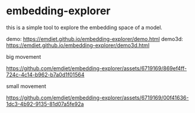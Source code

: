 # embedding-explorer

this is a simple tool to explore the embedding space of a model.

demo: https://emdiet.github.io/embedding-explorer/demo.html
demo3d: https://emdiet.github.io/embedding-explorer/demo3d.html

big movement

https://github.com/emdiet/embedding-explorer/assets/6719169/869ef4ff-724c-4c14-b962-b7a0d1f01564

small movement

https://github.com/emdiet/embedding-explorer/assets/6719169/00f41636-1dc3-4b92-9135-81d07a5fe92a
